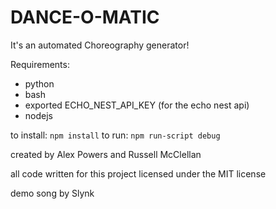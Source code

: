 # DANCE-O-MATIC

It's an automated Choreography generator!

Requirements:
- python
- bash
- exported ECHO_NEST_API_KEY (for the echo nest api)
- nodejs

to install: `npm install`
to run: `npm run-script debug`

created by Alex Powers and Russell McClellan

all code written for this project licensed under the MIT license

demo song by Slynk